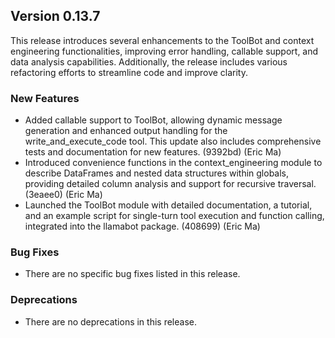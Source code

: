 ## Version 0.13.7

This release introduces several enhancements to the ToolBot and context engineering functionalities, improving error handling, callable support, and data analysis capabilities. Additionally, the release includes various refactoring efforts to streamline code and improve clarity.

### New Features

- Added callable support to ToolBot, allowing dynamic message generation and enhanced output handling for the write_and_execute_code tool. This update also includes comprehensive tests and documentation for new features. (9392bd) (Eric Ma)
- Introduced convenience functions in the context_engineering module to describe DataFrames and nested data structures within globals, providing detailed column analysis and support for recursive traversal. (3eaee0) (Eric Ma)
- Launched the ToolBot module with detailed documentation, a tutorial, and an example script for single-turn tool execution and function calling, integrated into the llamabot package. (408699) (Eric Ma)

### Bug Fixes

- There are no specific bug fixes listed in this release.

### Deprecations

- There are no deprecations in this release.
